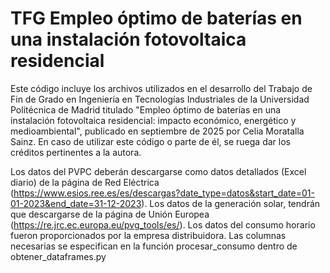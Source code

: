 # TFG Empleo óptimo de baterías en una instalación fotovoltaica residencial
Este código incluye los archivos utilizados en el desarrollo del Trabajo de Fin de Grado en Ingeniería en Tecnologías Industriales de la Universidad Politécnica de Madrid titulado "Empleo óptimo de baterías en una instalación fotovoltaica residencial: impacto económico, energético y medioambiental", publicado en septiembre de 2025 por Celia Moratalla Sainz. En caso de utilizar este código o parte de él, se ruega dar los créditos pertinentes a la autora.

Los datos del PVPC deberán descargarse como datos detallados (Excel diario) de la página de Red Eléctrica (https://www.esios.ree.es/es/descargas?date_type=datos&start_date=01-01-2023&end_date=31-12-2023).
Los datos de la generación solar, tendrán que descargarse de la página de Unión Europea (https://re.jrc.ec.europa.eu/pvg_tools/es/).
Los datos del consumo horario fueron proporcionados por la empresa distribuidora. Las columnas necesarias se especifican en la función procesar_consumo dentro de obtener_dataframes.py
